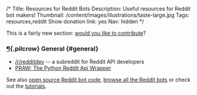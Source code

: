 /*
Title: Resources for Reddit Bots
Description: Useful resources for Reddit bot makers!
Thumbnail: /content/images/illustrations/taste-large.jpg
Tags: resources,reddit
Show donation link: yes
Nav: hidden
*/


<div class="note">
  <p>
    This is a fairly new section: <a href="https://github.com/botwiki/botwiki.org">would you like to contribute</a>?
  </p>
</div>

### [¶](#general){.pilcrow} General {#general}

- [/r/redditdev](https://www.reddit.com/r/redditdev) -- a subreddit for Reddit API developers
- [PRAW: The Python Reddit Api Wrapper](https://praw.readthedocs.org/en/stable/index.html)

See also [open source Reddit bot code](/tag/reddit+opensource), [browse all the Reddit bots](/bots/redditbots) or check out the [tutorials](/tutorials/redditbots).